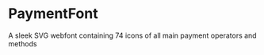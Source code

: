 PaymentFont
===========

A sleek SVG webfont containing 74 icons of all main payment operators and methods
